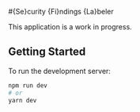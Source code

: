 #{Se}curity {Fi}ndings {La}beler

This application is a work in progress.

## Getting Started

To run the development server:

```bash
npm run dev
# or
yarn dev
```